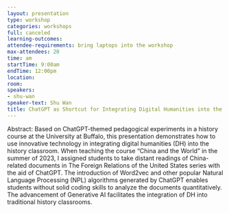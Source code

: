 ```yaml
---
layout: presentation
type: workshop
categories: workshops
full: canceled
learning-outcomes: 
attendee-requirements: bring laptops into the workshop
max-attendees: 20
time: am
startTime: 9:00am
endTime: 12:00pm
location: 
room: 
speakers:
- shu-wan
speaker-text: Shu Wan
title: ChatGPT as Shortcut for Integrating Digital Humanities into the History Classroom
---
```

Abstract: Based on ChatGPT-themed pedagogical experiments in a history course at the University at Buffalo, this presentation demonstrates how to use innovative technology in integrating digital humanities (DH) into the history classroom. When teaching the course “China and the World” in the summer of 2023, I assigned students to take distant readings of China-related documents in The Foreign Relations of the United States series with the aid of ChatGPT. The introduction of Word2vec and other popular Natural Language Processing (NPL) algorithms generated by ChatGPT enables students without solid coding skills to analyze the documents quantitatively. The advancement of Generative AI facilitates the integration of DH into traditional history classrooms.
